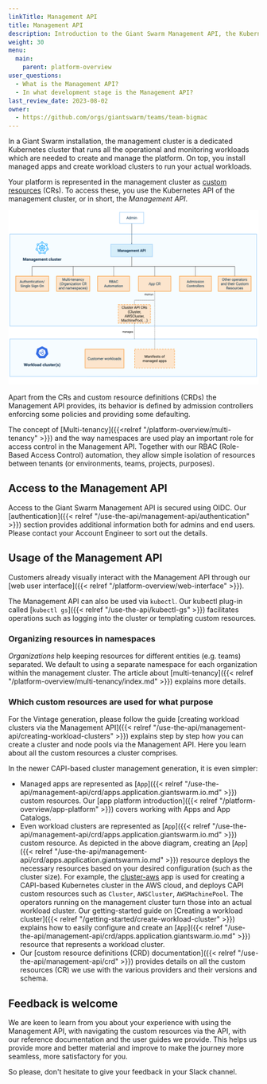 ```yaml
---
linkTitle: Management API
title: Management API
description: Introduction to the Giant Swarm Management API, the Kubernetes API of the management cluster in your Giant Swarm installation.
weight: 30
menu:
  main:
    parent: platform-overview
user_questions:
  - What is the Management API?
  - In what development stage is the Management API?
last_review_date: 2023-08-02
owner:
  - https://github.com/orgs/giantswarm/teams/team-bigmac
---
```


In a Giant Swarm installation, the management cluster is a dedicated Kubernetes cluster that runs all the operational and monitoring workloads which are needed to create and manage the platform. On top, you install managed apps and create workload clusters to run your actual workloads.

Your platform is represented in the management cluster as [custom resources](https://kubernetes.io/docs/concepts/extend-kubernetes/api-extension/custom-resources/) (CRs). To access these, you use the Kubernetes API of the management cluster, or in short, the _Management API_.

![Schema showing the Management API](management-api-diagram.png)

<!-- Original: https://docs.google.com/drawings/d/1pt6_ExX2FVyFCI7mj_KuFWaVjqAGgAlqKfAFYNjKKgk/edit -->

Apart from the CRs and custom resource definitions (CRDs) the Management API provides, its behavior is defined by admission controllers enforcing some policies and providing some defaulting.

The concept of [Multi-tenancy]({{<relref "/platform-overview/multi-tenancy" >}}) and the way namespaces are used play an important role for access control in the Management API. Together with our RBAC (Role-Based Access Control) automation, they allow simple isolation of resources between tenants (or environments, teams, projects, purposes).

## Access to the Management API

Access to the Giant Swarm Management API is secured using OIDC. Our [authentication]({{< relref "/use-the-api/management-api/authentication" >}}) section provides additional information both for admins and end users. Please contact your Account Engineer to sort out the details.

## Usage of the Management API

Customers already visually interact with the Management API through our [web user interface]({{< relref "/platform-overview/web-interface" >}}).

The Management API can also be used via `kubectl`. Our kubectl plug-in called [`kubectl gs`]({{< relref "/use-the-api/kubectl-gs" >}}) facilitates operations such as logging into the cluster or templating custom resources.

### Organizing resources in namespaces

_Organizations_ help keeping resources for different entities (e.g. teams) separated. We default to using a separate namespace for each organization within the management cluster. The article about [multi-tenancy]({{< relref "/platform-overview/multi-tenancy/index.md" >}}) explains more details.

### Which custom resources are used for what purpose

For the Vintage generation, please follow the guide [creating workload clusters via the Management API]({{< relref "/use-the-api/management-api/creating-workload-clusters" >}}) explains step by step how you can create a cluster and node pools via the Management API. Here you learn about all the custom resources a cluster comprises.

In the newer CAPI-based cluster management generation, it is even simpler:

- Managed apps are represented as [`App`]({{< relref "/use-the-api/management-api/crd/apps.application.giantswarm.io.md" >}}) custom resources. Our [app platform introduction]({{< relref "/platform-overview/app-platform" >}}) covers working with Apps and App Catalogs.
- Even workload clusters are represented as [`App`]({{< relref "/use-the-api/management-api/crd/apps.application.giantswarm.io.md" >}}) custom resource. As depicted in the above diagram, creating an [`App`]({{< relref "/use-the-api/management-api/crd/apps.application.giantswarm.io.md" >}}) resource deploys the necessary resources based on your desired configuration (such as the cluster size). For example, the [cluster-aws](https://github.com/giantswarm/cluster-aws) app is used for creating a CAPI-based Kubernetes cluster in the AWS cloud, and deploys CAPI custom resources such as `Cluster`, `AWSCluster`, `AWSMachinePool`. The operators running on the management cluster turn those into an actual workload cluster. Our getting-started guide on [Creating a workload cluster]({{< relref "/getting-started/create-workload-cluster" >}}) explains how to easily configure and create an [`App`]({{< relref "/use-the-api/management-api/crd/apps.application.giantswarm.io.md" >}}) resource that represents a workload cluster.
- Our [custom resource definitions (CRD) documentation]({{< relref "/use-the-api/management-api/crd" >}}) provides details on all the custom resources (CR) we use with the various providers and their versions and schema.

## Feedback is welcome

We are keen to learn from you about your experience with using the Management API, with navigating the custom resources via the API, with our reference documentation and the user guides we provide. This helps us provide more and better material and improve to make the journey more seamless, more satisfactory for you.

So please, don't hesitate to give your feedback in your Slack channel.
